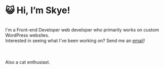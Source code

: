 <h1>😺 Hi, I’m Skye! </h1>
<br>
I'm a Front-end Developer web developer who primarily works on custom WordPress websites.
<br>
Interested in seeing what I've been working on? Send me an <a href="mailto:seliyang@gmail.com">email</a>!
<br><br><br><br>
Also a cat enthusiast.
<br><br>


<!---
nyanbeans/nyanbeans is a ✨ special ✨ repository because its `README.md` (this file) appears on your GitHub profile.
You can click the Preview link to take a look at your changes.
--->
